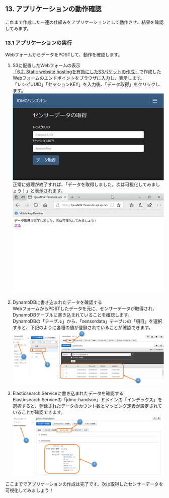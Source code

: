 ## 13. アプリケーションの動作確認
これまで作成した一連の仕組みをアプリケーションとして動作させ、結果を確認してみます。  

### 13.1 アプリケーションの実行  
WebフォームからデータをPOSTして、動作を確認します。

1. S3に配置したWebフォームの表示  
[「6.2. Static website hostingを有効にしたS3バケットの作成」](https://github.com/mimopa/jdmc-aws-handson/blob/master/docs/06.md#62-static-website-hosting%E3%82%92%E6%9C%89%E5%8A%B9%E3%81%AB%E3%81%97%E3%81%9Fs3%E3%83%90%E3%82%B1%E3%83%83%E3%83%88%E3%81%AE%E4%BD%9C%E6%88%90)で作成したWebフォームのエンドポイントをブラウザに入力し、表示します。  
「レシピUUID」「セッションKEY」を入力後、「データ取得」をクリックします。![図13.1-1-1](https://github.com/mimopa/jdmc-aws-handson/blob/master/docs/img/13-execution-1.png)  
正常に処理が終了すれば、「データを取得しました。次は可視化してみましょう！」と表示されます。  
![図13.1-1-2](https://github.com/mimopa/jdmc-aws-handson/blob/master/docs/img/13-execution-2.png)  

2. DynamoDBに書き込まれたデータを確認する  
WebフォームからPOSTしたデータを元に、センサーデータが取得され、DynamoDBテーブルに書き込まれていることを確認します。  
DynamoDBの「テーブル」から、「sensordata」テーブルの「項目」を選択すると、下記のように各種の値が登録されていることが確認できます。  
![図13.1-2](https://github.com/mimopa/jdmc-aws-handson/blob/master/docs/img/13-execution-3.png)  

3. Elasticsearch Serviceに書き込まれたデータを確認する  
Elasticsearch Serviceの「jdmc-handson」ドメインの「インデックス」を選択すると、登録されたデータのカウント数とマッピング定義が設定されていることが確認できます。  
![図13.1-3](https://github.com/mimopa/jdmc-aws-handson/blob/master/docs/img/13-execution-4.png)  


ここまででアプリケーションの作成は完了です。次は取得したセンサーデータを可視化してみましょう！